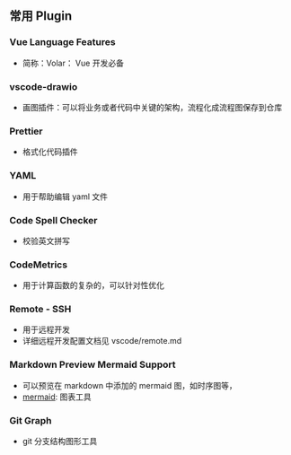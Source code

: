 ## 常用 Plugin

### Vue Language Features

- 简称：Volar： Vue 开发必备

### vscode-drawio

- 画图插件：可以将业务或者代码中关键的架构，流程化成流程图保存到仓库

### Prettier

- 格式化代码插件

### YAML

- 用于帮助编辑 yaml 文件

### Code Spell Checker

- 校验英文拼写

### CodeMetrics

- 用于计算函数的复杂的，可以针对性优化

### Remote - SSH

- 用于远程开发
- 详细远程开发配置文档见 vscode/remote.md

### Markdown Preview Mermaid Support

- 可以预览在 markdown 中添加的 mermaid 图，如时序图等，
- [mermaid](https://mermaid.js.org/): 图表工具

### Git Graph

- git 分支结构图形工具
